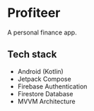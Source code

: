 # Profiteer

A personal finance app.

## Tech stack
- Android (Kotlin)
- Jetpack Compose
- Firebase Authentication
- Firestore Database
- MVVM Architecture